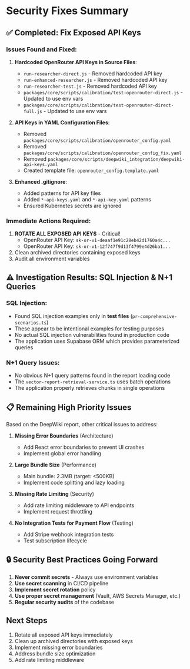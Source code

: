 # Security Fixes Summary

## ✅ Completed: Fix Exposed API Keys

### Issues Found and Fixed:
1. **Hardcoded OpenRouter API Keys in Source Files**:
   - `run-researcher-direct.js` - Removed hardcoded API key
   - `run-enhanced-researcher.js` - Removed hardcoded API key  
   - `run-researcher-test.js` - Removed hardcoded API key
   - `packages/core/scripts/calibration/test-openrouter-direct.js` - Updated to use env vars
   - `packages/core/scripts/calibration/test-openrouter-direct-full.js` - Updated to use env vars

2. **API Keys in YAML Configuration Files**:
   - Removed `packages/core/scripts/calibration/openrouter_config.yaml`
   - Removed `packages/core/scripts/calibration/openrouter_config_fix.yaml`
   - Removed `packages/core/scripts/deepwiki_integration/deepwiki-api-keys.yaml`
   - Created template file: `openrouter_config.template.yaml`

3. **Enhanced .gitignore**:
   - Added patterns for API key files
   - Added `*-api-keys.yaml` and `*-api-key.yaml` patterns
   - Ensured Kubernetes secrets are ignored

### Immediate Actions Required:
1. **ROTATE ALL EXPOSED API KEYS** - Critical!
   - OpenRouter API Key: `sk-or-v1-deaaf1e91c28eb42d1760a4c...`
   - OpenRouter API Key: `sk-or-v1-12f747f9d13f4799e4d26ba1...`
2. Clean archived directories containing exposed keys
3. Audit all environment variables

## ⚠️ Investigation Results: SQL Injection & N+1 Queries

### SQL Injection:
- Found SQL injection examples only in **test files** (`pr-comprehensive-scenarios.ts`)
- These appear to be intentional examples for testing purposes
- No actual SQL injection vulnerabilities found in production code
- The application uses Supabase ORM which provides parameterized queries

### N+1 Query Issues:
- No obvious N+1 query patterns found in the report loading code
- The `vector-report-retrieval-service.ts` uses batch operations
- The application properly retrieves chunks in single operations

## 📋 Remaining High Priority Issues

Based on the DeepWiki report, other critical issues to address:

1. **Missing Error Boundaries** (Architecture)
   - Add React error boundaries to prevent UI crashes
   - Implement global error handling

2. **Large Bundle Size** (Performance) 
   - Main bundle: 2.3MB (target: <500KB)
   - Implement code splitting and lazy loading

3. **Missing Rate Limiting** (Security)
   - Add rate limiting middleware to API endpoints
   - Implement request throttling

4. **No Integration Tests for Payment Flow** (Testing)
   - Add Stripe webhook integration tests
   - Test subscription lifecycle

## 🔒 Security Best Practices Going Forward

1. **Never commit secrets** - Always use environment variables
2. **Use secret scanning** in CI/CD pipeline
3. **Implement secret rotation** policy
4. **Use proper secret management** (Vault, AWS Secrets Manager, etc.)
5. **Regular security audits** of the codebase

## Next Steps

1. Rotate all exposed API keys immediately
2. Clean up archived directories with exposed keys
3. Implement missing error boundaries
4. Address bundle size optimization
5. Add rate limiting middleware